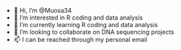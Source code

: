 - 👋 Hi, I’m @Muosa34
- 👀 I’m interested in R coding and data analysis
- 🌱 I’m currently learning R coding and data analysis
- 💞️ I’m looking to collaborate on DNA sequencing projects
- 📫 I can be reached through my personal email

<!---
Muosa34/Muosa34 is a ✨ special ✨ repository because its `README.md` (this file) appears on your GitHub profile.
You can click the Preview link to take a look at your changes.
--->
